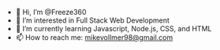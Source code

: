 - 👋 Hi, I’m @Freeze360
- 👀 I’m interested in Full Stack Web Development
- 🌱 I’m currently learning Javascript, Node.js, CSS, and HTML
- 📫 How to reach me: mikevollmer98@gmail.com 

<!---
Freeze360/Freeze360 is a ✨ special ✨ repository because its `README.md` (this file) appears on your GitHub profile.
You can click the Preview link to take a look at your changes.
--->
